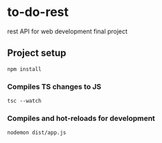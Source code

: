 # to-do-rest
rest API for web development final project

## Project setup
```
npm install
```
### Compiles TS changes to JS
```
tsc --watch
```
### Compiles and hot-reloads for development
```
nodemon dist/app.js
```
